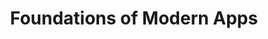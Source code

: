 ---
title: Foundations of Modern Apps
description:
courses:
    - application-development-how-we-work
    - application-development
    - cloud-native-development
---